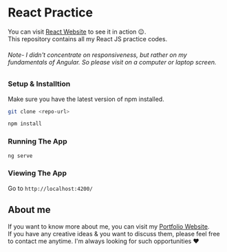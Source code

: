 # React Practice
You can visit [React Website](https://all-angular-practice.web.app/) to see it in action 😉. <br /> 
This repository contains all my React JS practice codes. <br />
###### Note- I didn't concentrate on responsiveness, but rather on my fundamentals of Angular. So please visit on a computer or laptop screen.

### Setup & Installtion

Make sure you have the latest version of npm installed.

```bash
git clone <repo-url>
```

```bash
npm install
```

### Running The App

```bash
ng serve
```

### Viewing The App

Go to `http://localhost:4200/`

## About me
If you want to know more about me, you can visit my [Portfolio Website](https://abhilashgupta.ml/).</br>
If you have any creative ideas & you want to discuss them, please feel free to contact me anytime. I'm always looking for such opportunities ❤️
